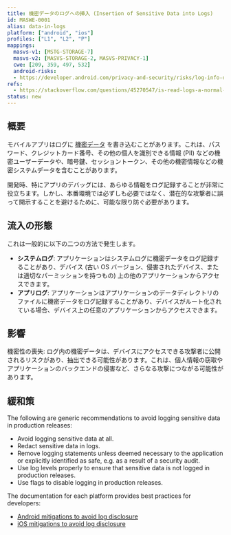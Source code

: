 ```yaml
---
title: 機密データのログへの挿入 (Insertion of Sensitive Data into Logs)
id: MASWE-0001
alias: data-in-logs
platform: ["android", "ios"]
profiles: ["L1", "L2", "P"]
mappings:
  masvs-v1: [MSTG-STORAGE-7]
  masvs-v2: [MASVS-STORAGE-2, MASVS-PRIVACY-1]
  cwe: [209, 359, 497, 532]
  android-risks:
  - https://developer.android.com/privacy-and-security/risks/log-info-disclosure
refs:
  - https://stackoverflow.com/questions/45270547/is-read-logs-a-normal-or-dangerous-android-permission
status: new
---
```


## 概要

モバイルアプリはログに [機密データ](https://github.com/coky-t/owasp-mastg-ja/blob/master/Document/0x04b-Mobile-App-Security-Testing.md#identifying-sensitive-data "Sensitive Data") を書き込むことがあります。これは、パスワード、クレジットカード番号、その他の個人を識別できる情報 (PII) などの機密ユーザーデータや、暗号鍵、セッショントークン、その他の機密情報などの機密システムデータを含むことがあります。

開発時、特にアプリのデバッグには、あらゆる情報をログ記録することが非常に役立ちます。しかし、本番環境では必ずしも必要ではなく、潜在的な攻撃者に誤って開示することを避けるために、可能な限り防ぐ必要があります。

## 流入の形態

これは一般的に以下の二つの方法で発生します。

- **システムログ**: アプリケーションはシステムログに機密データをログ記録することがあり、デバイス (古い OS バージョン、侵害されたデバイス、または適切なパーミッションを持つもの) 上の他のアプリケーションからアクセスできます。
- **アプリログ**: アプリケーションはアプリケーションのデータディレクトリのファイルに機密データをログ記録することがあり、デバイスがルート化されている場合、デバイス上の任意のアプリケーションからアクセスできます。

## 影響

機密性の喪失: ログ内の機密データは、デバイスにアクセスできる攻撃者に公開されるリスクがあり、抽出できる可能性があります。これは、個人情報の窃取やアプリケーションのバックエンドの侵害など、さらなる攻撃につながる可能性があります。

## 緩和策

The following are generic recommendations to avoid logging sensitive data in production releases:

- Avoid logging sensitive data at all.
- Redact sensitive data in logs.
- Remove logging statements unless deemed necessary to the application or explicitly identified as safe, e.g. as a result of a security audit.
- Use log levels properly to ensure that sensitive data is not logged in production releases.
- Use flags to disable logging in production releases.

The documentation for each platform provides best practices for developers:

- [Android mitigations to avoid log disclosure](https://developer.android.com/privacy-and-security/risks/log-info-disclosure#mitigations)
- [iOS mitigations to avoid log disclosure](https://developer.apple.com/documentation/os/logging/generating_log_messages_from_your_code#3665948)
